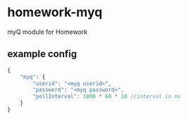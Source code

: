 # homework-myq
myQ module for Homework

## example config
```javascript
{
    "myq": {
        "userid": "<myq userid>",
        "password": "<myq password>",
        "pollInterval": 1000 * 60 * 10 //interval in ms
    }
}
```
